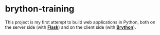 # brython-training

This project is my first attempt to build web applications in Python, both on the server side (with **[Flask](http://flask.pocoo.org)**) and on the client side (with **[Brython](http://www.brython.info)**).


